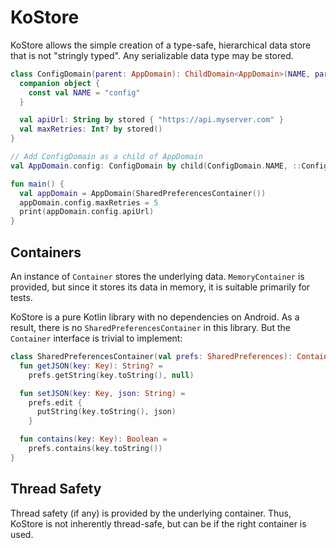 # KoStore

KoStore allows the simple creation of a type-safe, hierarchical data store that is not "stringly typed". Any serializable data type may be stored.

```kotlin
class ConfigDomain(parent: AppDomain): ChildDomain<AppDomain>(NAME, parent) {
  companion object {
    const val NAME = "config"
  }

  val apiUrl: String by stored { "https://api.myserver.com" }
  val maxRetries: Int? by stored()
}

// Add ConfigDomain as a child of AppDomain
val AppDomain.config: ConfigDomain by child(ConfigDomain.NAME, ::ConfigDomain)

fun main() {
  val appDomain = AppDomain(SharedPreferencesContainer())
  appDomain.config.maxRetries = 5
  print(appDomain.config.apiUrl)
}
```

## Containers

An instance of `Container` stores the underlying data. `MemoryContainer` is provided, but since it stores its data in memory, it is suitable primarily for tests.

KoStore is a pure Kotlin library with no dependencies on Android. As a result, there is no `SharedPreferencesContainer` in this library. But the `Container` interface is trivial to implement:

```kotlin
class SharedPreferencesContainer(val prefs: SharedPreferences): Container {
  fun getJSON(key: Key): String? =
    prefs.getString(key.toString(), null)

  fun setJSON(key: Key, json: String) =
    prefs.edit {
      putString(key.toString(), json)
    }

  fun contains(key: Key): Boolean =
    prefs.contains(key.toString())
}
```

## Thread Safety

Thread safety (if any) is provided by the underlying container. Thus, KoStore is not inherently thread-safe, but can be if the right container is used.